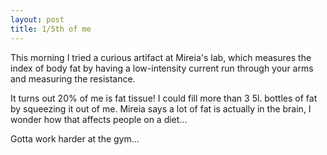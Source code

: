 ```yaml
---
layout: post
title: 1/5th of me
---
```


This morning I tried a curious artifact at Mireia's lab, which measures the index of body fat by having a low-intensity current run through your arms and measuring the resistance.

It turns out 20% of me is fat tissue! I could fill more than 3 5l. bottles of fat by squeezing it out of me. Mireia says a lot of fat is actually in the brain, I wonder how that affects people on a diet...

Gotta work harder at the gym...
